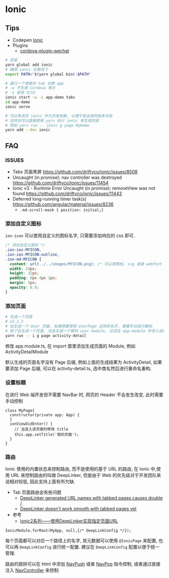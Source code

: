 # Ionic

## Tips

* Codepen [Ionic](http://codepen.io/ionic/pens/public/)
* Plugins
  * [cordova-plugin-wechat](https://github.com/xu-li/cordova-plugin-wechat)

```bash
# 安装
yarn global add ionic
# 确保 ionic 在路径下
export PATH="$(yarn global bin):$PATH"

# 窗口一个简单的 tab 切换 app
# -w 不生成 Cordova 相关
# -s 使用 SCSS
ionic start -w -s app-demo tabs
cd app-demo
ionic serve

# 可以考虑将 ionic 作为开发依赖, 以便于和全局的版本冲突
# 这样也可以直接使用 yarn 执行 ionic 来生成内容
# 例如 yarn run -- ionic g page MyHome
yarn add --dev ionic
```

## FAQ

### ISSUES
* Tabs 页面黑屏 https://github.com/driftyco/ionic/issues/8508
* Uncaught (in promise): nav controller was destroyed https://github.com/driftyco/ionic/issues/11454
* Ionic v3 - Runtime Error Uncaught (in promise): removeView was not found https://github.com/driftyco/ionic/issues/11443
* Deferred long-running timer task(s) https://github.com/angular/material/issues/8236
  * `.md-scroll-mask { position: initial;}`

### 添加自定义图标

`ion-icon` 可以使用自定义的图标名字, 只需要添加响应的 css 即可.

```css
/* 添加自定义图标 */
.ion-ios-MYICON,
.ion-ios-MYICON-outline,
.ion-md-MYICON {
  content: url(../../images/MYICON.png); /* 可以用图标, svg 或者 webfont */
  width: 24px;
  height: 32px;
  padding: 6px 4px 2px;
  margin: 5px;
  opacity: 0.9;
}
```

### 添加页面

```bash
# 生成一个页面
# v2.2.3
# 会生成一个 User 页面, 如果想要使用 UserPage 这样的名字, 需要手动进行重构
# 除了会生成一个页面, 也会生成一个模块 user.module, 应该在 app.module 中导入该模块
yarn run -- i g page activity-detail
```

修改 app.module.ts, 在 import 那里添加生成页面的 Module, 例如 ActivityDetailModule

默认生成的页面名字没有 Page 后缀, 例如上面的生成结果为 ActivityDetail, 如果要添加 Page 后缀, 可以在 activity-detail.ts, 选中类名然后进行重命名重构.

### 设置标题

在进行 Web 端开发但不需要 NavBar 时, 网页的 Header 不会发生改变, 此时需要手动控制

```
class MyPage{
  constructor(private app: App) {
  }
  ionViewDidEnter() {
    // 当进入该页面时修改 title
    this.app.setTitle('我的页面');
  }
}
```

### 路由

Ionic 使用的内置状态来控制路由, 而不是使用的基于 URL 的路由, 在 Ionic 中,使用 URL 来控制路由的叫做 DeepLinker, 但是由于 Web 的优先级对于开发团队来说相对较低, 因此支持上面有所欠缺.

* Tab 页面路由会有些问题
  * [DeepLinker generated URL names with tabbed pages causes double /](https://github.com/driftyco/ionic/issues/9012)
  * [DeepLinker doesn't work smooth with tabbed pages yet](https://github.com/driftyco/ionic/issues/9183)
* 参考
  * [Ionic2系列——使用DeepLinker实现指定页面URL](http://www.cnblogs.com/yanxiaodi/p/6086007.html)

```
IonicModule.forRoot(MyApp, null,{/* DeepLinkConfig */});
```

每个页面都可以对应一个路径上的名字, 其元数据可以使用 `@IonicPage` 来配置, 也可以再 `DeepLinkConfig` 进行统一配置. 建议在 `DeepLinkConfig` 配置以便于统一管理.

路由的跳转可以在 html 中添加 [NavPush](https://ionicframework.com/docs/api/components/nav/NavPush/) 或者 [NavPop](https://ionicframework.com/docs/api/components/nav/NavPop/) 指令控制, 或者通过直接注入 [NavController](https://ionicframework.com/docs/api/navigation/NavController/) 来控制.
